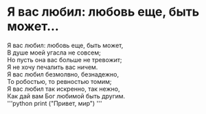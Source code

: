 # __Я вас любил: любовь еще, быть может…__  
Я вас любил: любовь еще, быть может,  
В душе моей угасла не совсем;  
Но пусть она вас больше не тревожит;  
Я не хочу печалить вас ничем.  
Я вас любил безмолвно, безнадежно,   
То робостью, то ревностью томим;   
Я вас любил так искренно, так нежно,  
Как дай вам Бог любимой быть другим.  
'''python
print ("Привет, мир")
'''
